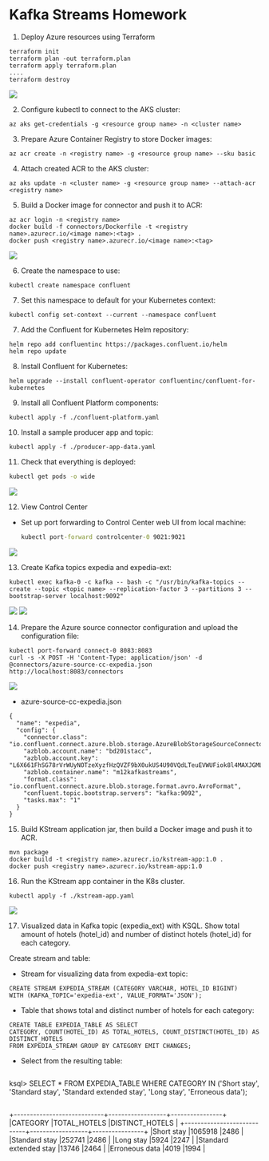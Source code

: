 # Kafka Streams Homework 
 
1. Deploy Azure resources using Terraform
 ```
 terraform init
 terraform plan -out terraform.plan
 terraform apply terraform.plan
 ....
 terraform destroy
 ```

![](screens/1.png)
  
2. Configure kubectl to connect to the AKS cluster: 

  ```
az aks get-credentials -g <resource group name> -n <cluster name> 
  ```

3. Prepare Azure Container Registry to store Docker images: 

  ```
az acr create -n <registry name> -g <resource group name> --sku basic 
  ```

4. Attach created ACR to the AKS cluster: 

  ```
az aks update -n <cluster name> -g <resource group name> --attach-acr <registry name> 
  ```

5. Build a Docker image for connector and push it to ACR: 

  ```
az acr login -n <registry name> 
docker build -f connectors/Dockerfile -t <registry name>.azurecr.io/<image name>:<tag> . 
docker push <registry name>.azurecr.io/<image name>:<tag> 
  ```
![](screens/2.png)

6. Create the namespace to use: 

  ```
kubectl create namespace confluent 
 ```

7. Set this namespace to default for your Kubernetes context:

 ```
kubectl config set-context --current --namespace confluent 
  ```
7. Add the Confluent for Kubernetes Helm repository:
 
 ```
helm repo add confluentinc https://packages.confluent.io/helm 
helm repo update 
```

8. Install Confluent for Kubernetes:

```
helm upgrade --install confluent-operator confluentinc/confluent-for-kubernetes
``` 

9. Install all Confluent Platform components:

 ```
kubectl apply -f ./confluent-platform.yaml 
```

10. Install a sample producer app and topic:

```
kubectl apply -f ./producer-app-data.yaml
```
11. Check that everything is deployed:

  ```cmd
  kubectl get pods -o wide 
  ```
![](screens/3.png)

12. View Control Center

- Set up port forwarding to Control Center web UI from local machine:

  ```cmd
  kubectl port-forward controlcenter-0 9021:9021
  ```
![](screens/4.png)

13. Create Kafka topics expedia and expedia-ext: 

 ```
kubectl exec kafka-0 -c kafka -- bash -c "/usr/bin/kafka-topics --create --topic <topic name> --replication-factor 3 --partitions 3 --bootstrap-server localhost:9092" 
 ```
![](screens/6.png)
![](screens/7.png)

14. Prepare the Azure source connector configuration and upload the configuration file: 
 
 ```
kubectl port-forward connect-0 8083:8083 
curl -s -X POST -H 'Content-Type: application/json' -d @connectors/azure-source-cc-expedia.json http://localhost:8083/connectors 
 ```
![](screens/5.png)
 
* azure-source-cc-expedia.json
```
{
  "name": "expedia",
  "config": {
    "connector.class": "io.confluent.connect.azure.blob.storage.AzureBlobStorageSourceConnector",
    "azblob.account.name": "bd201stacc",
    "azblob.account.key": "L6X661FhSG78rVrWUyNOTzeXyzfHzQVZF9bX0ukUS4U90VQdLTeuEVWUFiok8l4MAXJGMLYIolTT1R1rjuNtrA==",
    "azblob.container.name": "m12kafkastreams",
    "format.class": "io.confluent.connect.azure.blob.storage.format.avro.AvroFormat",
    "confluent.topic.bootstrap.servers": "kafka:9092",
    "tasks.max": "1"
  }
}
```

15. Build KStream application jar, then build a Docker image and push it to ACR. 

 ```
mvn package 
docker build -t <registry name>.azurecr.io/kstream-app:1.0 . 
docker push <registry name>.azurecr.io/kstream-app:1.0 
 ```
 
16. Run the KStream app container in the K8s cluster. 

 ```
kubectl apply -f ./kstream-app.yaml 
 ```
 ![](screens/8.png)
 
17. Visualized data in Kafka topic (expedia_ext) with KSQL. Show total amount of hotels (hotel_id) and number of distinct hotels (hotel_id) for each category.
  
Create stream and table:  
 
* Stream for visualizing data from expedia-ext topic: 
```
CREATE STREAM EXPEDIA_STREAM (CATEGORY VARCHAR, HOTEL_ID BIGINT) 
WITH (KAFKA_TOPIC='expedia-ext', VALUE_FORMAT='JSON'); 
 ```
* Table that shows total and distinct number of hotels for each category: 
 ```
CREATE TABLE EXPEDIA_TABLE AS SELECT 
CATEGORY, COUNT(HOTEL_ID) AS TOTAL_HOTELS, COUNT_DISTINCT(HOTEL_ID) AS DISTINCT_HOTELS 
FROM EXPEDIA_STREAM GROUP BY CATEGORY EMIT CHANGES; 
  ```
* Select from the resulting table: 
  ```shell
ksql> SELECT * FROM EXPEDIA_TABLE WHERE CATEGORY IN ('Short stay', 'Standard stay', 'Standard extended stay', 'Long stay', 'Erroneous data'); 
```
```
+----------------------------+------------------+----------------+ 
|CATEGORY                    |TOTAL_HOTELS      |DISTINCT_HOTELS | 
+----------------------------+------------------+----------------+ 
|Short stay                  |1065918           |2486            | 
|Standard stay               |252741            |2486            | 
|Long stay                   |5924              |2247            | 
|Standard extended stay      |13746             |2464            | 
|Erroneous data              |4019              |1994            | 

 ```
